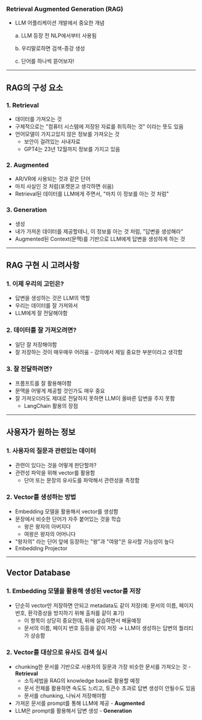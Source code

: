 ### Retrieval Augmented Generation (RAG)

* LLM 어플리케이션 개발에서 중요한 개념

    a. LLM 등장 전 NLP에서부터 사용됨

    b. 우리말로하면 검색-증강 생성
    
    c. 단어를 하나씩 뜯어보자!

---

## RAG의 구성 요소

### 1. Retrieval
- 데이터를 가져오는 것
- 구체적으로는 "컴퓨터 시스템에 저장된 자료를 취득하는 것" 이라는 뜻도 있음
- 언어모델이 가지고있지 않은 정보를 가져오는 것
  - 보안이 걸려있는 사내자료
  - GPT4는 23년 12월까지 정보를 가지고 있음

### 2. Augmented
- AR/VR에 사용되는 것과 같은 단어
- 마치 사실인 것 처럼(포켓몬고 생각하면 쉬움)
- Retrieval된 데이터를 LLM에게 주면서, "마치 이 정보를 아는 것 처럼"

### 3. Generation
- 생성
- 내가 가져온 데이터를 제공할테니, 이 정보를 아는 것 처럼, "답변을 생성해라"
- Augmented된 Context(문맥)를 기반으로 LLM에게 답변을 생성하게 하는 것

---

## RAG 구현 시 고려사항

### 1. 이제 우리의 고민은?
- 답변을 생성하는 것은 LLM의 역할
- 우리는 데이터를 잘 가져와서
- LLM에게 잘 전달해야함

### 2. 데이터를 잘 가져오려면?
- 일단 잘 저장해야함
- 잘 저장하는 것이 매우매우 어려움 - 강의에서 제일 중요한 부분이라고 생각함

### 3. 잘 전달하려면?
- 프롬프트를 잘 활용해야함
- 문맥을 어떻게 제공할 것인가도 매우 중요
- 잘 가져오더라도 제대로 전달하지 못하면 LLM이 올바른 답변을 주지 못함
  - LangChain 활용의 장점

---

## 사용자가 원하는 정보

### 1. 사용자의 질문과 관련있는 데이터
- 관련이 있다는 것을 어떻게 판단할까?
- 관련성 파악을 위해 vector를 활용함
  - 단어 또는 문장의 유사도를 파악해서 관련성을 측정함

### 2. Vector를 생성하는 방법
- Embedding 모델을 활용해서 vector를 생성함
- 문장에서 비슷한 단어가 자주 붙어있는 것을 학습
  - 왕은 왕자의 아버지다
  - 여왕은 왕자의 어머니다
- "왕자의" 라는 단어 앞에 등장하는 "왕"과 "여왕"은 유사할 가능성이 높다
- Embedding Projector

---

## Vector Database

### 1. Embedding 모델을 활용해 생성된 vector를 저장
- 단순히 vector만 저장하면 안되고 metadata도 같이 저장(예: 문서의 이름, 페이지 번호, 환각증상을 방지하기 위해 출처를 같이 표기)
  - 이 항목이 상당히 중요한데, 뒤에 실습하면서 배울예정
  - 문서의 이름, 페이지 번호 등등을 같이 저장 → LLM이 생성하는 답변의 퀄리티가 상승함

### 2. Vector를 대상으로 유사도 검색 실시
- chunking한 문서를 기반으로 사용자의 질문과 가장 비슷한 문서를 가져오는 것 - **Retrieval**
  - 소득세법을 RAG의 knowledge base로 활용할 예정
  - 문서 전체를 활용하면 속도도 느리고, 토큰수 초과로 답변 생성이 안될수도 있음
  - 문서를 chunking, 나눠서 저장해야함
- 가져온 문서를 prompt를 통해 LLM에 제공 - **Augmented**
- LLM은 prompt를 활용해서 답변 생성 - **Generation**
